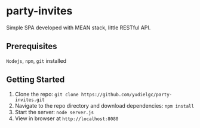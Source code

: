 # party-invites
Simple SPA developed with MEAN stack, little RESTful API.

## Prerequisites

`Nodejs`, `npm`, `git` installed

## Getting Started

1. Clone the repo: `git clone https://github.com/yudielgc/party-invites.git`
2. Navigate to the repo directory and download dependencies: `npm install`
3. Start the server: `node server.js`
4. View in browser at `http://localhost:8080`
